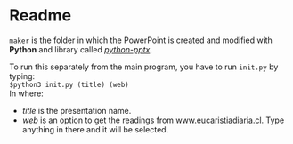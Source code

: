 # Readme

`maker` is the folder in which the PowerPoint is created and modified with **Python**
and library called [_python-pptx_](https://github.com/scanny/python-pptx).


To run this separately from the main program, you have to run `init.py` by typing:  
`$python3 init.py (title) (web)`   
In where:
- *title* is the presentation name.
- *web* is an option to get the readings from www.eucaristiadiaria.cl. Type anything in there and it will be selected.


